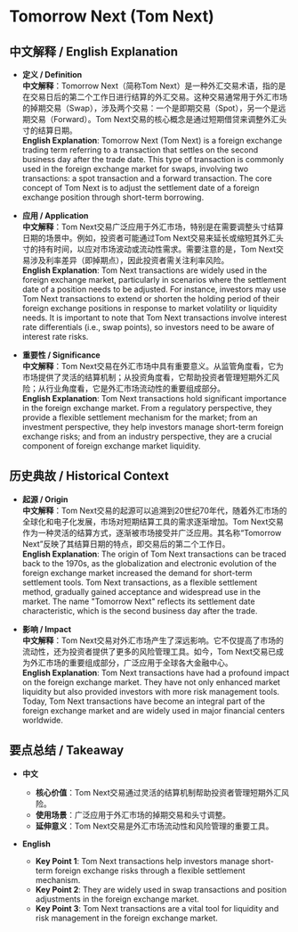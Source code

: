 # Tomorrow Next (Tom Next)

## 中文解释 / English Explanation

* **定义 / Definition**  
  **中文解释**：Tomorrow Next（简称Tom Next）是一种外汇交易术语，指的是在交易日后的第二个工作日进行结算的外汇交易。这种交易通常用于外汇市场的掉期交易（Swap），涉及两个交易：一个是即期交易（Spot），另一个是远期交易（Forward）。Tom Next交易的核心概念是通过短期借贷来调整外汇头寸的结算日期。  
  **English Explanation**: Tomorrow Next (Tom Next) is a foreign exchange trading term referring to a transaction that settles on the second business day after the trade date. This type of transaction is commonly used in the foreign exchange market for swaps, involving two transactions: a spot transaction and a forward transaction. The core concept of Tom Next is to adjust the settlement date of a foreign exchange position through short-term borrowing.

* **应用 / Application**  
  **中文解释**：Tom Next交易广泛应用于外汇市场，特别是在需要调整头寸结算日期的场景中。例如，投资者可能通过Tom Next交易来延长或缩短其外汇头寸的持有时间，以应对市场波动或流动性需求。需要注意的是，Tom Next交易涉及利率差异（即掉期点），因此投资者需关注利率风险。  
  **English Explanation**: Tom Next transactions are widely used in the foreign exchange market, particularly in scenarios where the settlement date of a position needs to be adjusted. For instance, investors may use Tom Next transactions to extend or shorten the holding period of their foreign exchange positions in response to market volatility or liquidity needs. It is important to note that Tom Next transactions involve interest rate differentials (i.e., swap points), so investors need to be aware of interest rate risks.

* **重要性 / Significance**  
  **中文解释**：Tom Next交易在外汇市场中具有重要意义。从监管角度看，它为市场提供了灵活的结算机制；从投资角度看，它帮助投资者管理短期外汇风险；从行业角度看，它是外汇市场流动性的重要组成部分。  
  **English Explanation**: Tom Next transactions hold significant importance in the foreign exchange market. From a regulatory perspective, they provide a flexible settlement mechanism for the market; from an investment perspective, they help investors manage short-term foreign exchange risks; and from an industry perspective, they are a crucial component of foreign exchange market liquidity.

## 历史典故 / Historical Context

* **起源 / Origin**  
  **中文解释**：Tom Next交易的起源可以追溯到20世纪70年代，随着外汇市场的全球化和电子化发展，市场对短期结算工具的需求逐渐增加。Tom Next交易作为一种灵活的结算方式，逐渐被市场接受并广泛应用。其名称“Tomorrow Next”反映了其结算日期的特点，即交易后的第二个工作日。  
  **English Explanation**: The origin of Tom Next transactions can be traced back to the 1970s, as the globalization and electronic evolution of the foreign exchange market increased the demand for short-term settlement tools. Tom Next transactions, as a flexible settlement method, gradually gained acceptance and widespread use in the market. The name "Tomorrow Next" reflects its settlement date characteristic, which is the second business day after the trade.

* **影响 / Impact**  
  **中文解释**：Tom Next交易对外汇市场产生了深远影响。它不仅提高了市场的流动性，还为投资者提供了更多的风险管理工具。如今，Tom Next交易已成为外汇市场的重要组成部分，广泛应用于全球各大金融中心。  
  **English Explanation**: Tom Next transactions have had a profound impact on the foreign exchange market. They have not only enhanced market liquidity but also provided investors with more risk management tools. Today, Tom Next transactions have become an integral part of the foreign exchange market and are widely used in major financial centers worldwide.

## 要点总结 / Takeaway

* **中文**  
  - **核心价值**：Tom Next交易通过灵活的结算机制帮助投资者管理短期外汇风险。  
  - **使用场景**：广泛应用于外汇市场的掉期交易和头寸调整。  
  - **延伸意义**：Tom Next交易是外汇市场流动性和风险管理的重要工具。

* **English**  
  - **Key Point 1**: Tom Next transactions help investors manage short-term foreign exchange risks through a flexible settlement mechanism.  
  - **Key Point 2**: They are widely used in swap transactions and position adjustments in the foreign exchange market.  
  - **Key Point 3**: Tom Next transactions are a vital tool for liquidity and risk management in the foreign exchange market.